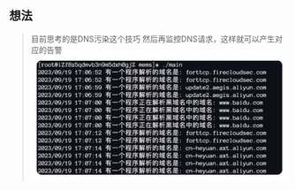 ## 想法
> 目前思考的是DNS污染这个技巧
> 然后再监控DNS请求，这样就可以产生对应的告警
![](https://github.com/pyroxenites/BlueTools/blob/main/DomainBlocking/result.png?raw=true)
